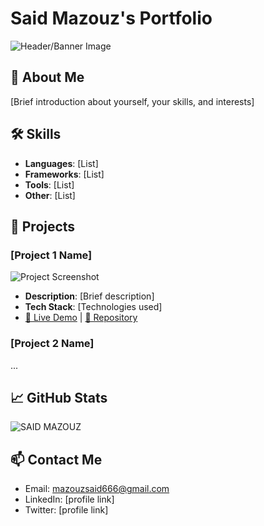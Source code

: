# Said Mazouz's Portfolio

![Header/Banner Image](https://www.canva.com/design/DAGnuuA3yDU/yVj7pO8SvBeVGz_oBbUBEw/edit)

## 👋 About Me
[Brief introduction about yourself, your skills, and interests]

## 🛠️ Skills
- **Languages**: [List]
- **Frameworks**: [List]
- **Tools**: [List]
- **Other**: [List]

## 🚀 Projects

### [Project 1 Name]
![Project Screenshot](link-to-image)
- **Description**: [Brief description]
- **Tech Stack**: [Technologies used]
- [🔗 Live Demo](link) | [📁 Repository](link)

### [Project 2 Name]
...

## 📈 GitHub Stats
![SAID MAZOUZ](https://github-readme-stats.vercel.app/api?username=GostSaaid&show_icons=true&theme=radical)

## 📫 Contact Me
- Email: mazouzsaid666@gmail.com
- LinkedIn: [profile link]
- Twitter: [profile link]
